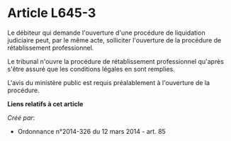 # Article L645-3

Le débiteur qui demande l'ouverture d'une procédure de liquidation judiciaire peut, par le même acte, solliciter l'ouverture
de la procédure de rétablissement professionnel.

Le tribunal n'ouvre la procédure de rétablissement professionnel qu'après s'être assuré que les conditions légales en sont
remplies.

L'avis du ministère public est requis préalablement à l'ouverture de la procédure.

**Liens relatifs à cet article**

_Créé par_:

  - Ordonnance n°2014-326 du 12 mars 2014 - art. 85
